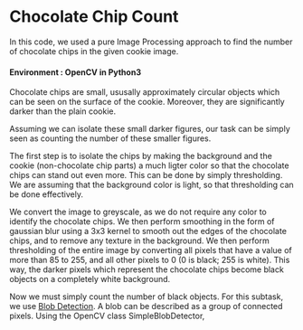 # Chocolate Chip Count

In this code, we used a pure Image Processing approach to find the number of chocolate chips in the given cookie image.

#### Environment : OpenCV in Python3

Chocolate chips are small, ususally approximately circular objects which can be seen on the surface of the cookie. Moreover, they are significantly darker than the plain cookie. 

Assuming we can isolate these small darker figures, our task can be simply seen as counting the number of these smaller figures. 

The first step is to isolate the chips by making the background and the cookie (non-chocolate chip parts) a much ligter color so that the chocolate chips can stand out even more.
This can be done by simply thresholding. We are assuming that the background color is light, so that thresholding can be done effectively.

We convert the image to greyscale, as we do not require any color to identify the chocolate chips. We then perform smoothing in the form of gaussian blur using a 3x3 kernel
to smooth out the edges of the chocolate chips, and to remove any texture in the background. We then perform thresholding of the entire image by converting all pixels that have
a value of more than 85 to 255, and all other pixels to 0 (0 is black; 255 is white). This way, the darker pixels which represent the chocolate chips become black objects on a 
completely white background.

Now we must simply count the number of black objects. For this subtask, we use [Blob Detection](https://www.learnopencv.com/blob-detection-using-opencv-python-c/). A blob can be 
described as a group of connected pixels. Using the OpenCV class SimpleBlobDetector,   
